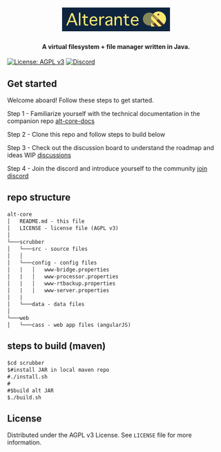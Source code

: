 <h1 align="center">
  <br>
  <img src="https://github.com/sync-different/.github/blob/main/alt-logo.png" alt="Alterante Core" width="250">
</h1>
<h4 align="center">A virtual filesystem + file manager written in Java.
</h4>

[![License: AGPL v3](https://img.shields.io/badge/License-AGPL_v3-blue.svg)](https://www.gnu.org/licenses/agpl-3.0)
[![Discord](https://img.shields.io/discord/1153355258236502046)](https://discord.com/invite/Gjw9sqYuUY)

## Get started

Welcome aboard! Follow these steps to get started.

Step 1 - Familiarize yourself with the technical documentation in the companion repo <a href="https://github.com/sync-different/alt-core-docs">alt-core-docs</a>

Step 2 - Clone this repo and follow steps to build below

Step 3 - Check out the discussion board to understand the roadmap and ideas WIP <a href="https://github.com/orgs/sync-different/discussions">discussions</a>

Step 4 - Join the discord and introduce yourself to the community <a href="https://discord.com/invite/Gjw9sqYuUY">join discord</a>

## repo structure

```
alt-core
│   README.md - this file
│   LICENSE - license file (AGPL v3)
│
└───scrubber 
│   └───src - source files
│   │
│   └───config - config files
│   |   │   www-bridge.properties
│   |   │   www-processor.properties
│   |   │   www-rtbackup.properties
│   |   │   www-server.properties
│   |
│   └───data - data files
│   
└───web
│   └───cass - web app files (angularJS)
```

## steps to build (maven)
```
$cd scrubber
$#install JAR in local maven repo
#./install.sh
#
#$build alt JAR
$./build.sh
```

## License
Distributed under the AGPL v3 License. See ``LICENSE`` file for more information.
